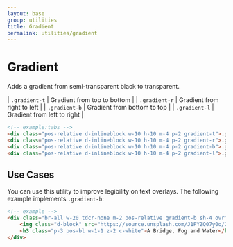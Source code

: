 ```yaml
---
layout: base
group: utilities
title: Gradient
permalink: utilities/gradient
---
```


# Gradient

<p class="intro">Adds a gradient from semi-transparent black to transparent.</p>

| `.gradient-t` | Gradient from top to bottom |
| `.gradient-r` | Gradient from right to left |
| `.gradient-b` | Gradient from bottom to top |
| `.gradient-l` | Gradient from left to right |

```html
<!-- example:tabs -->
<div class="pos-relative d-inlineblock w-10 h-10 m-4 p-2 gradient-t">.gradient-t</div>
<div class="pos-relative d-inlineblock w-10 h-10 m-4 p-2 gradient-r">.gradient-r</div>
<div class="pos-relative d-inlineblock w-10 h-10 m-4 p-2 gradient-b">.gradient-b</div>
<div class="pos-relative d-inlineblock w-10 h-10 m-4 p-2 gradient-l">.gradient-l</div>
```

## Use Cases

You can use this utility to improve legibility on text overlays. The following example implements `.gradient-b`:

```html
<!-- example -->
<div class="br-all w-20 tdcr-none m-2 pos-relative gradient-b sh-4 ovrfl-hidden" href="#">
    <img class="d-block" src="https://source.unsplash.com/J1PYZQ07y0o/200x200" />
    <h3 class="p-3 pos-bl w-1-1 z-2 c-white">A Bridge, Fog and Water</h3>
</div>
```
